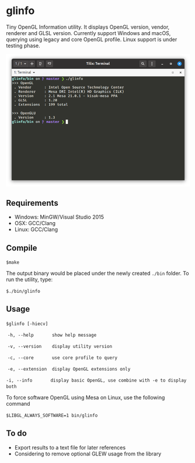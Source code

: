# glinfo
Tiny OpenGL Information utility. It displays OpenGL version, vendor, renderer and GLSL version.
Currently support Windows and macOS, querying using legacy and core OpenGL profile. Linux support
is under testing phase.

![linf](https://github.com/dzutrinh/glinfo/blob/master/screens/glinfo_linux.png)

## Requirements
* Windows: MinGW/Visual Studio 2015
* OSX: GCC/Clang 
* Linux: GCC/Clang

## Compile

`$make`

The output binary would be placed under the newly created `./bin` folder. To run the utility, type:

`$./bin/glinfo`

## Usage

`$glinfo [-hiecv]`

​	`-h, --help       show help message`

​	`-v, --version    display utility version`

​	`-c, --core       use core profile to query`

​	`-e, --extension  display OpenGL extensions only`

​	`-i, --info       display basic OpenGL, use combine with -e to display both`

To force software OpenGL using Mesa on Linux, use the following command

`$LIBGL_ALWAYS_SOFTWARE=1 bin/glinfo`

## To do
* Export results to a text file for later references
* Considering to remove optional GLEW usage from the library
